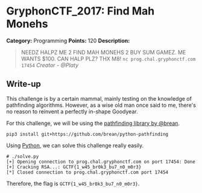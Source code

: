 # GryphonCTF_2017: Find Mah Monehs

**Category:** Programming
**Points:** 120
**Description:**

>NEEDZ HALPZ ME 2 FIND MAH MONEHS 2 BUY SUM GAMEZ. ME WANTS $100. CAN HALP PLZ? THX M8!
`nc prog.chal.gryphonctf.com 17454`
_Creator - @Platy_

## Write-up
This challenge is by a certain mammal, mainly testing on the knowledge of pathfinding algorithms. However, as a wise old man once said to me, there's no reason to reinvent a perfectly in-shape Goodyear.

For this challenge, we will be using the [pathfinding library by @brean](https://github.com/brean/python-pathfinding).

    pip3 install git+https://github.com/brean/python-pathfinding

Using [Python](solve.py), we can solve this challenge really easily.

    # ./solve.py 
    [+] Opening connection to prog.chal.gryphonctf.com on port 17454: Done
    [+] Cracking RSA...: GCTF{1_w45_br0k3_bu7_n0_m0r3}
    [*] Closed connection to prog.chal.gryphonctf.com port 17454

Therefore, the flag is `GCTF{1_w45_br0k3_bu7_n0_m0r3}`.
